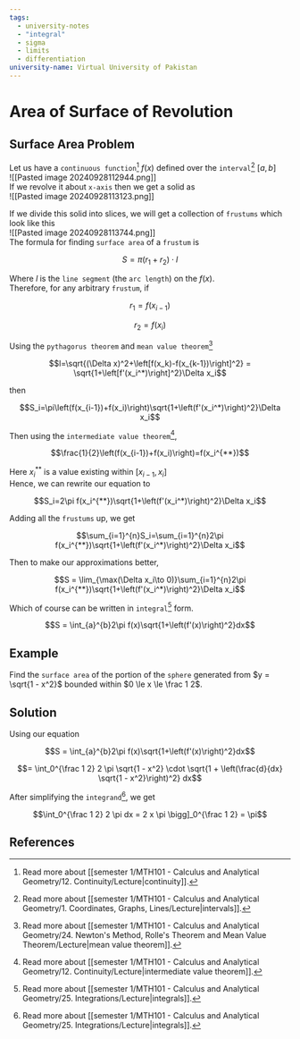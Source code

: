 ```yaml
---
tags:
  - university-notes
  - "integral"
  - sigma
  - limits
  - differentiation
university-name: Virtual University of Pakistan
---
```


# Area of Surface of Revolution
## Surface Area Problem
Let us have a `continuous function`[^1] $f(x)$ defined over the `interval`[^2] $[a, b]$  
![[Pasted image 20240928112944.png]]  
If we revolve it about `x-axis` then we get a solid as  
![[Pasted image 20240928113123.png]]

If we divide this solid into slices, we will get a collection of `frustums` which look like this  
![[Pasted image 20240928113744.png]]  
The formula for finding `surface area` of a `frustum` is  

$$S = \pi (r_1 + r_2) \cdot l$$

Where $l$ is the `line segment` (the `arc length`) on the $f(x)$.  
Therefore, for any arbitrary `frustum`, if  

$$r_1 = f(x_{i - 1})$$

$$r_2 = f(x_{i})$$

Using the `pythagorus theorem` and `mean value theorem`[^3] 

$$l=\sqrt{(\Delta x)^2+\left[f(x_k)-f(x_{k-1})\right]^2} = \sqrt{1+\left[f'(x_i^*)\right]^2}\Delta x_i$$

then  

$$S_i=\pi\left(f(x_{i-1})+f(x_i)\right)\sqrt{1+\left(f'(x_i^*)\right)^2}\Delta x_i$$

Then using the `intermediate value theorem`[^4],  

$$\frac{1}{2}\left(f(x_{i-1})+f(x_i)\right)=f(x_i^{**})$$

Here $x_i^{**}$ is a value existing within $[x_{i - 1}, x_i]$  
Hence, we can rewrite our equation to  

$$S_i=2\pi f(x_i^{**})\sqrt{1+\left(f'(x_i^*)\right)^2}\Delta x_i$$

Adding all the `frustums` up, we get  

$$\sum_{i=1}^{n}S_i=\sum_{i=1}^{n}2\pi f(x_i^{**})\sqrt{1+\left(f'(x_i^*)\right)^2}\Delta x_i$$

Then to make our approximations better,  

$$S = \lim_{\max(\Delta x_i\to 0)}\sum_{i=1}^{n}2\pi f(x_i^{**})\sqrt{1+\left(f'(x_i^*)\right)^2}\Delta x_i$$

Which of course can be written in `integral`[^5] form.  

$$S = \int_{a}^{b}2\pi f(x)\sqrt{1+\left(f'(x)\right)^2}dx$$

## Example
Find the `surface area` of the portion of the `sphere` generated from $y = \sqrt{1 - x^2}$ bounded within $0 \le x \le \frac 1 2$.

## Solution
Using our equation

$$S = \int_{a}^{b}2\pi f(x)\sqrt{1+\left(f'(x)\right)^2}dx$$

$$= \int_0^{\frac 1 2} 2 \pi \sqrt{1 - x^2} \cdot \sqrt{1 + \left(\frac{d}{dx} \sqrt{1 - x^2}\right)^2} dx$$

After simplifying the `integrand`[^5], we get  

$$\int_0^{\frac 1 2} 2 \pi dx = 2 x \pi \bigg]_0^{\frac 1 2} = \pi$$

## References

[^1]: Read more about [[semester 1/MTH101 - Calculus and Analytical Geometry/12. Continuity/Lecture|continuity]].
[^2]: Read more about [[semester 1/MTH101 - Calculus and Analytical Geometry/1. Coordinates, Graphs, Lines/Lecture|intervals]].
[^3]: Read more about [[semester 1/MTH101 - Calculus and Analytical Geometry/24. Newton's Method, Rolle's Theorem and Mean Value Theorem/Lecture|mean value theorem]].
[^4]: Read more about [[semester 1/MTH101 - Calculus and Analytical Geometry/12. Continuity/Lecture|intermediate value theorem]].
[^5]: Read more about [[semester 1/MTH101 - Calculus and Analytical Geometry/25. Integrations/Lecture|integrals]].
